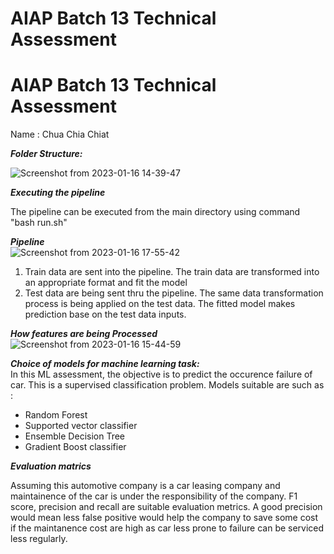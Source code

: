 # AIAP Batch 13 Technical Assessment
# AIAP Batch 13 Technical Assessment

Name : Chua Chia Chiat<br>



***Folder Structure:***<br>

![Screenshot from 2023-01-16 14-39-47](https://user-images.githubusercontent.com/122468655/212614720-79ad6e7c-c70e-48de-ab67-a9886f4f5975.png)

***Executing the pipeline***<br>

The pipeline can be executed from the main directory using command "bash run.sh"

***Pipeline***<br>
![Screenshot from 2023-01-16 17-55-42](https://user-images.githubusercontent.com/122468655/212654331-6f0c33c9-0ad2-4c8c-a6fd-6ba0f6cbbadb.png)
<ol>
    <li>Train data are sent into the pipeline. The train data are transformed into an appropriate format and fit the model</li>
    <li>Test data are being sent thru the pipeline. The same data transformation process is being applied on the test data. The fitted model makes prediction base on the test data inputs.</li>

</ol>


***How features are being Processed***<br>
![Screenshot from 2023-01-16 15-44-59](https://user-images.githubusercontent.com/122468655/212624120-7f809d6d-4ec9-4f2c-8608-7bc628dff28c.png)


***Choice of models for machine learning task:***<br>
In this ML assessment, the objective is to predict the occurence failure of car.
This is a supervised classification problem.
Models suitable are such as :
- Random Forest
- Supported vector classifier
- Ensemble Decision Tree
- Gradient Boost classifier

***Evaluation matrics***<br>

Assuming this automotive company is a car leasing company and maintainence of the car is under the responsibility of the company. F1 score, precision and recall are suitable evaluation metrics. A good precision would mean less false positive would help the company to save some cost if the maintanence cost are high as car less prone to failure can be serviced less regularly.

